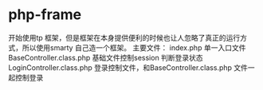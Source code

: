# php-frame
开始使用tp 框架，但是框架在本身提供便利的时候也让人忽略了真正的运行方式，所以使用smarty 自己造一个框架。
主要文件：
index.php 单一入口文件
BaseController.class.php 基础文件控制session 判断登录状态
LoginController.class.php 登录控制文件，和BaseController.class.php 文件一起控制登录
